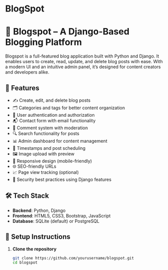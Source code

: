 # BlogSpot
# 📝 Blogspot – A Django-Based Blogging Platform

Blogspot is a full-featured blog application built with Python and Django. It enables users to create, read, update, and delete blog posts with ease. With a modern UI and an intuitive admin panel, it’s designed for content creators and developers alike.

## 🚀 Features

- ✍️ Create, edit, and delete blog posts
- 🗂️ Categories and tags for better content organization
- 👤 User authentication and authorization
- 📬 Contact form with email functionality
- 💬 Comment system with moderation
- 🔍 Search functionality for posts
- 📊 Admin dashboard for content management
- 📅 Timestamps and post scheduling
- 🖼️ Image upload with preview
- 📱 Responsive design (mobile-friendly)
- 🌐 SEO-friendly URLs
- 📈 Page view tracking (optional)
- 🔐 Security best practices using Django features

## 🛠️ Tech Stack

- **Backend**: Python, Django
- **Frontend**: HTML5, CSS3, Bootstrap, JavaScript
- **Database**: SQLite (default) or PostgreSQL


## 🧪 Setup Instructions

1. **Clone the repository**
   ```bash
   git clone https://github.com/yourusername/blogspot.git
   cd blogspot
